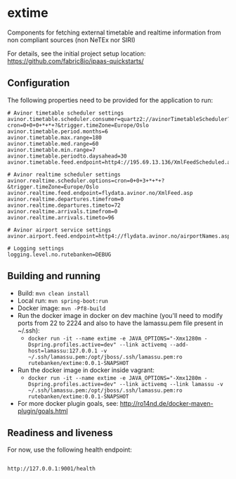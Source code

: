 # extime

Components for fetching external timetable and realtime information from non compliant sources (non NeTEx nor SIRI)

For details, see the
initial project setup location:
  https://github.com/fabric8io/ipaas-quickstarts/

## Configuration

The following properties need to be provided for the application to run:

```
# Avinor timetable scheduler settings
avinor.timetable.scheduler.consumer=quartz2://avinorTimetableScheduler?cron=0+0+0+*+*+?&trigger.timeZone=Europe/Oslo
avinor.timetable.period.months=6
avinor.timetable.max.range=180
avinor.timetable.med.range=60
avinor.timetable.min.range=7
avinor.timetable.periodto.daysahead=30
avinor.timetable.feed.endpoint=http4://195.69.13.136/XmlFeedScheduled.asp

# Avinor realtime scheduler settings
avinor.realtime.scheduler.options=cron=0+0+3+*+*+?&trigger.timeZone=Europe/Oslo
avinor.realtime.feed.endpoint=flydata.avinor.no/XmlFeed.asp
avinor.realtime.departures.timefrom=0
avinor.realtime.departures.timeto=72
avinor.realtime.arrivals.timefrom=0
avinor.realtime.arrivals.timeto=96

# Avinor airport service settings
avinor.airport.feed.endpoint=http4://flydata.avinor.no/airportNames.asp

# Logging settings
logging.level.no.rutebanken=DEBUG

```

## Building and running

* Build: `mvn clean install`
* Local run: `mvn spring-boot:run`
* Docker image: `mvn -Pf8-build`
* Run the docker image in docker on dev machine (you'll need to modify ports from 22 to 2224 and also to have the lamassu.pem file present in ~/.ssh):
     * `docker run -it --name extime -e JAVA_OPTIONS="-Xmx1280m -Dspring.profiles.active=dev" --link activemq --add-host=lamassu:127.0.0.1 -v ~/.ssh/lamassu.pem:/opt/jboss/.ssh/lamassu.pem:ro rutebanken/extime:0.0.1-SNAPSHOT`
* Run the docker image in docker inside vagrant:
     * `docker run -it --name extime -e JAVA_OPTIONS="-Xmx1280m -Dspring.profiles.active=dev" --link activemq --link lamassu -v ~/.ssh/lamassu.pem:/opt/jboss/.ssh/lamassu.pem:ro rutebanken/extime:0.0.1-SNAPSHOT`
* For more docker plugin goals, see: http://ro14nd.de/docker-maven-plugin/goals.html

## Readiness and liveness

For now, use the following health endpoint:

```

http://127.0.0.1:9001/health

```